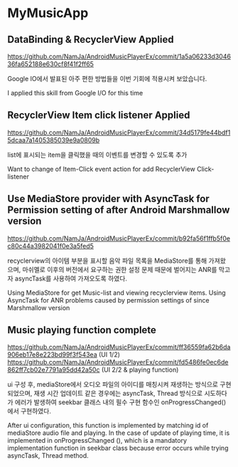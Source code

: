 # MyMusicApp

## DataBinding & RecyclerView Applied
https://github.com/NamJa/AndroidMusicPlayerEx/commit/1a5a06233d304636fa652188e630cf8f41f2ff65

Google IO에서 발표된 아주 편한 방법들을 이번 기회에 적용시켜 보았습니다.

I applied this skill from Google I/O for this time

## RecyclerView Item click listener Applied

https://github.com/NamJa/AndroidMusicPlayerEx/commit/34d5179fe44bdf15dcaa7a1405385039e9a0809b

list에 표시되는 item을 클릭했을 때의 이벤트를 변경할 수 있도록 추가

Want to change of Item-Click event action for add RecyclerView Click-listener

## Use MediaStore provider with AsyncTask for Permission setting of after Android Marshmallow version

https://github.com/NamJa/AndroidMusicPlayerEx/commit/b92fa56f1ffb5f0ec80c44a3982041f0e3a5fed5

recyclerview의 아이템 부분을 표시할 음악 파일 목록을 MediaStore를 통해 가져왔으며,
마쉬멜로 이후의 버전에서 요구하는 권한 설정 문제 때문에 벌어지는
ANR를 막고자 asyncTask를 사용하여 가져오도록 하였다.

Using MediaStore for get Music-list and viewing recyclerview items.
Using AsyncTask for ANR problems caused by permission settings of since Marshmallow version

## Music playing function complete
https://github.com/NamJa/AndroidMusicPlayerEx/commit/ff36559fa62b6da906eb17e8e223bd99f3f543ea (UI 1/2)
https://github.com/NamJa/AndroidMusicPlayerEx/commit/fd5486fe0ec6de862ff7cb02e7791a95dd42a50c (UI 2/2 & playing function)

ui 구성 후, mediaStore에서 오디오 파일의 아이디를 매칭시켜 재생하는 방식으로 구현되었으며, 재생 시간 업데이트 같은 경우에는 asyncTask, Thread 방식으로 시도하다가 에러가 발생하여 seekbar 클래스 내의 필수 구현 함수인 onProgressChanged()에서 구현하였다.

After ui configuration, this function is implemented by matching id of mediaStore audio file and playing. In the case of update of playing time, it is implemented in onProgressChanged (), which is a mandatory implementation function in seekbar class because error occurs while trying asyncTask, Thread method.
